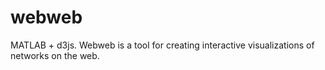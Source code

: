 # webweb
MATLAB + d3js. Webweb is a tool for creating interactive visualizations of networks on the web. 
